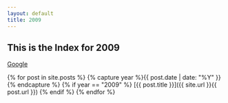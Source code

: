```yaml
---
layout: default
title: 2009
---
```


## This is the Index for 2009

[Google](https://www.google.com/)

{% for post in site.posts %}
	{% capture year %}{{ post.date | date: "%Y" }}{% endcapture %}
		{% if year == "2009" %}
			[{{ post.title }}]({{ site.url }}{{ post.url }})
		{% endif %}
{% endfor %}
